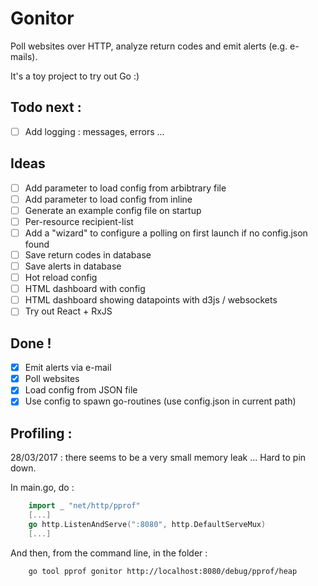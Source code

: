 # Gonitor
Poll websites over HTTP, analyze return codes and emit alerts (e.g. e-mails).

It's a toy project to try out Go :)

## Todo next :
- [ ] Add logging : messages, errors ...

## Ideas
- [ ] Add parameter to load config from arbibtrary file
- [ ] Add parameter to load config from inline
- [ ] Generate an example config file on startup
- [ ] Per-resource recipient-list
- [ ] Add a "wizard" to configure a polling on first launch if no config.json found
- [ ] Save return codes in database
- [ ] Save alerts in database
- [ ] Hot reload config
- [ ] HTML dashboard with config
- [ ] HTML dashboard showing datapoints with d3js / websockets
- [ ] Try out React + RxJS

## Done !
- [x] Emit alerts via e-mail
- [x] Poll websites
- [x] Load config from JSON file
- [x] Use config to spawn go-routines (use config.json in current path)

## Profiling :
28/03/2017 : there seems to be a very small memory leak ... Hard to pin down.

In main.go, do :
```go
    import _ "net/http/pprof"
    [...]
	go http.ListenAndServe(":8080", http.DefaultServeMux)
    [...]
```

And then, from the command line, in the folder :
```sh
    go tool pprof gonitor http://localhost:8080/debug/pprof/heap
```